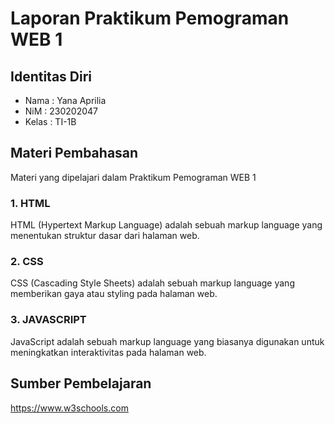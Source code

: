 # Laporan Praktikum Pemograman WEB 1

## Identitas Diri
* Nama : Yana Aprilia
* NiM : 230202047
* Kelas : TI-1B

## Materi Pembahasan
Materi yang dipelajari dalam Praktikum Pemograman WEB 1
### 1. HTML 
HTML (Hypertext Markup Language) adalah sebuah markup language yang menentukan struktur dasar dari halaman web.
### 2. CSS
CSS (Cascading Style Sheets) adalah sebuah markup language yang memberikan gaya atau styling pada halaman web.
### 3. JAVASCRIPT
JavaScript adalah sebuah markup language yang biasanya digunakan untuk meningkatkan interaktivitas pada halaman web.

## Sumber Pembelajaran 
https://www.w3schools.com
